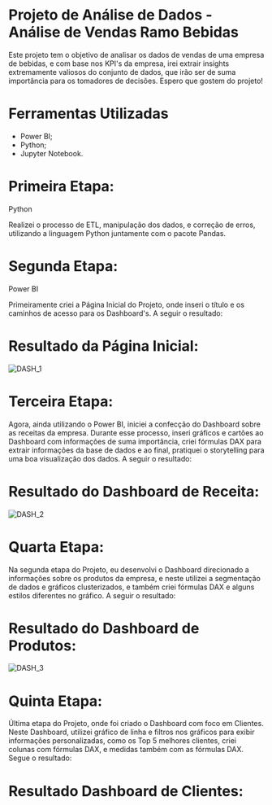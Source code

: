 # Projeto de Análise de Dados - Análise de Vendas Ramo Bebidas

Este projeto tem o objetivo de analisar os dados de vendas de uma empresa de bebidas, e com base nos KPI's da empresa,
irei extrair insights extremamente valiosos do conjunto de dados, que irão ser de suma importância para os tomadores de
decisões. Espero que gostem do projeto!

# Ferramentas Utilizadas

- Power BI;
- Python;
- Jupyter Notebook.

# Primeira Etapa:

Python

Realizei o processo de ETL, manipulação dos dados, e correção de erros, utilizando a linguagem Python juntamente com o pacote Pandas.

# Segunda Etapa:

Power BI

Primeiramente criei a Página Inicial do Projeto, onde inseri o título e os caminhos de acesso para os Dashboard's. A seguir o resultado:

# Resultado da Página Inicial:

![DASH_1](https://github.com/user-attachments/assets/8edd4323-9c13-447e-9a76-1b92da7735c4)

# Terceira Etapa:

Agora, ainda utilizando o Power BI, iniciei a confecção do Dashboard sobre as receitas da empresa. Durante esse processo, inseri gráficos e cartões ao Dashboard com
informações de suma importância, criei fórmulas DAX para extrair informações da base de dados e ao final, pratiquei o storytelling para uma boa visualização dos dados. A seguir o resultado:

# Resultado do Dashboard de Receita:

![DASH_2](https://github.com/user-attachments/assets/e94e6f3b-2cff-43a6-b0cd-5fa2fae0e4a6)

# Quarta Etapa:

Na segunda etapa do Projeto, eu desenvolvi o Dashboard direcionado a informações sobre os produtos da empresa, e neste utilizei a segmentação de dados e gráficos clusterizados, e também criei
fórmulas DAX e alguns estilos diferentes no gráfico. A seguir o resultado:

# Resultado do Dashboard de Produtos:

![DASH_3](https://github.com/user-attachments/assets/9f6ef4b2-05b4-435c-9307-1b1573a1889a)

# Quinta Etapa:

Última etapa do Projeto, onde foi criado o Dashboard com foco em Clientes. Neste Dashboard, utilizei gráfico de linha e filtros nos gráficos para exibir informações personalizadas, como os Top 5 melhores
clientes, criei colunas com fórmulas DAX, e medidas também com as fórmulas DAX. Segue o resultado:

# Resultado Dashboard de Clientes:

